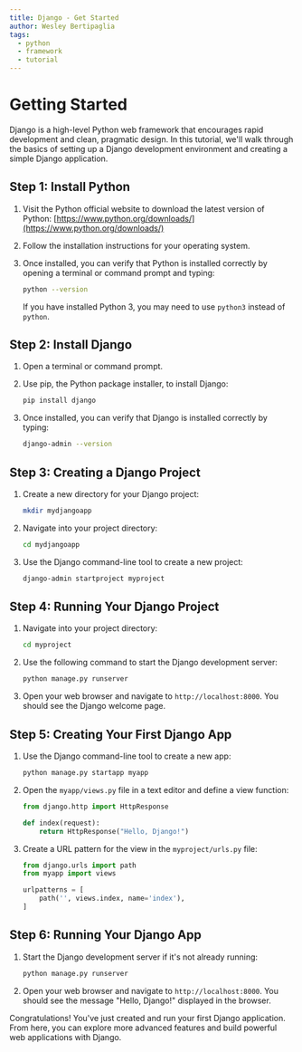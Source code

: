 ```yaml
---
title: Django - Get Started
author: Wesley Bertipaglia
tags:
  - python
  - framework
  - tutorial
---
```

# Getting Started

Django is a high-level Python web framework that encourages rapid development and clean, pragmatic design. In this tutorial, we'll walk through the basics of setting up a Django development environment and creating a simple Django application.

## Step 1: Install Python

1. Visit the Python official website to download the latest version of Python: [https://www.python.org/downloads/](https://www.python.org/downloads/)

2. Follow the installation instructions for your operating system.

3. Once installed, you can verify that Python is installed correctly by opening a terminal or command prompt and typing:

    ```bash
    python --version
    ```

   If you have installed Python 3, you may need to use `python3` instead of `python`.

## Step 2: Install Django

1. Open a terminal or command prompt.

2. Use pip, the Python package installer, to install Django:

    ```bash
    pip install django
    ```

3. Once installed, you can verify that Django is installed correctly by typing:

    ```bash
    django-admin --version
    ```

## Step 3: Creating a Django Project

1. Create a new directory for your Django project:

    ```bash
    mkdir mydjangoapp
    ```

2. Navigate into your project directory:

    ```bash
    cd mydjangoapp
    ```

3. Use the Django command-line tool to create a new project:

    ```bash
    django-admin startproject myproject
    ```

## Step 4: Running Your Django Project

1. Navigate into your project directory:

    ```bash
    cd myproject
    ```

2. Use the following command to start the Django development server:

    ```bash
    python manage.py runserver
    ```

3. Open your web browser and navigate to `http://localhost:8000`. You should see the Django welcome page.

## Step 5: Creating Your First Django App

1. Use the Django command-line tool to create a new app:

    ```bash
    python manage.py startapp myapp
    ```

2. Open the `myapp/views.py` file in a text editor and define a view function:

    ```python
    from django.http import HttpResponse

    def index(request):
        return HttpResponse("Hello, Django!")
    ```

3. Create a URL pattern for the view in the `myproject/urls.py` file:

    ```python
    from django.urls import path
    from myapp import views

    urlpatterns = [
        path('', views.index, name='index'),
    ]
    ```

## Step 6: Running Your Django App

1. Start the Django development server if it's not already running:

    ```bash
    python manage.py runserver
    ```

2. Open your web browser and navigate to `http://localhost:8000`. You should see the message "Hello, Django!" displayed in the browser.

Congratulations! You've just created and run your first Django application. From here, you can explore more advanced features and build powerful web applications with Django.
